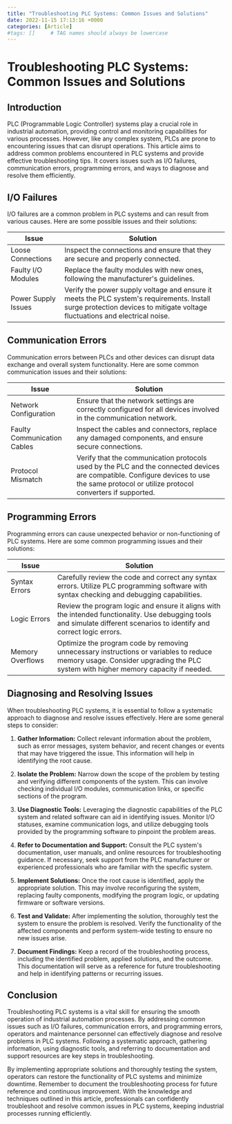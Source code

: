 ```yaml
---
title: "Troubleshooting PLC Systems: Common Issues and Solutions"
date: 2022-11-15 17:13:16 +0000
categories: [Article]
#tags: []     # TAG names should always be lowercase
---
```


# Troubleshooting PLC Systems: Common Issues and Solutions

## Introduction

PLC (Programmable Logic Controller) systems play a crucial role in industrial automation, providing control and monitoring capabilities for various processes. However, like any complex system, PLCs are prone to encountering issues that can disrupt operations. This article aims to address common problems encountered in PLC systems and provide effective troubleshooting tips. It covers issues such as I/O failures, communication errors, programming errors, and ways to diagnose and resolve them efficiently.

## I/O Failures

I/O failures are a common problem in PLC systems and can result from various causes. Here are some possible issues and their solutions:

| **Issue** | **Solution** |
| --- | --- |
| Loose Connections | Inspect the connections and ensure that they are secure and properly connected. |
| Faulty I/O Modules | Replace the faulty modules with new ones, following the manufacturer's guidelines. |
| Power Supply Issues | Verify the power supply voltage and ensure it meets the PLC system's requirements. Install surge protection devices to mitigate voltage fluctuations and electrical noise. |

## Communication Errors

Communication errors between PLCs and other devices can disrupt data exchange and overall system functionality. Here are some common communication issues and their solutions:

| **Issue** | **Solution** |
| --- | --- |
| Network Configuration | Ensure that the network settings are correctly configured for all devices involved in the communication network. |
| Faulty Communication Cables | Inspect the cables and connectors, replace any damaged components, and ensure secure connections. |
| Protocol Mismatch | Verify that the communication protocols used by the PLC and the connected devices are compatible. Configure devices to use the same protocol or utilize protocol converters if supported. |

## Programming Errors

Programming errors can cause unexpected behavior or non-functioning of PLC systems. Here are some common programming issues and their solutions:

| **Issue** | **Solution** |
| --- | --- |
| Syntax Errors | Carefully review the code and correct any syntax errors. Utilize PLC programming software with syntax checking and debugging capabilities. |
| Logic Errors | Review the program logic and ensure it aligns with the intended functionality. Use debugging tools and simulate different scenarios to identify and correct logic errors. |
| Memory Overflows | Optimize the program code by removing unnecessary instructions or variables to reduce memory usage. Consider upgrading the PLC system with higher memory capacity if needed. |

## Diagnosing and Resolving Issues

When troubleshooting PLC systems, it is essential to follow a systematic approach to diagnose and resolve issues effectively. Here are some general steps to consider:

1. **Gather Information:** Collect relevant information about the problem, such as error messages, system behavior, and recent changes or events that may have triggered the issue. This information will help in identifying the root cause.

2. **Isolate the Problem:** Narrow down the scope of the problem by testing and verifying different components of the system. This can involve checking individual I/O modules, communication links, or specific sections of the program.

3. **Use Diagnostic Tools:** Leveraging the diagnostic capabilities of the PLC system and related software can aid in identifying issues. Monitor I/O statuses, examine communication logs, and utilize debugging tools provided by the programming software to pinpoint the problem areas.

4. **Refer to Documentation and Support:** Consult the PLC system's documentation, user manuals, and online resources for troubleshooting guidance. If necessary, seek support from the PLC manufacturer or experienced professionals who are familiar with the specific system.

5. **Implement Solutions:** Once the root cause is identified, apply the appropriate solution. This may involve reconfiguring the system, replacing faulty components, modifying the program logic, or updating firmware or software versions.

6. **Test and Validate:** After implementing the solution, thoroughly test the system to ensure the problem is resolved. Verify the functionality of the affected components and perform system-wide testing to ensure no new issues arise.

7. **Document Findings:** Keep a record of the troubleshooting process, including the identified problem, applied solutions, and the outcome. This documentation will serve as a reference for future troubleshooting and help in identifying patterns or recurring issues.

## Conclusion

Troubleshooting PLC systems is a vital skill for ensuring the smooth operation of industrial automation processes. By addressing common issues such as I/O failures, communication errors, and programming errors, operators and maintenance personnel can effectively diagnose and resolve problems in PLC systems. Following a systematic approach, gathering information, using diagnostic tools, and referring to documentation and support resources are key steps in troubleshooting.

By implementing appropriate solutions and thoroughly testing the system, operators can restore the functionality of PLC systems and minimize downtime. Remember to document the troubleshooting process for future reference and continuous improvement. With the knowledge and techniques outlined in this article, professionals can confidently troubleshoot and resolve common issues in PLC systems, keeping industrial processes running efficiently.